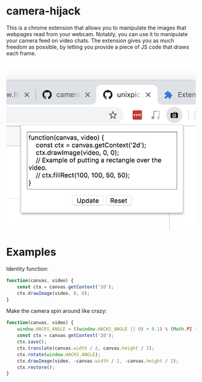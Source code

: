 # camera-hijack

This is a chrome extension that allows you to manipulate the images that webpages read from your webcam. Notably, you can use it to manipulate your camera feed on video chats. The extension gives you as much freedom as possible, by letting you provide a piece of JS code that draws each frame.

![Screenshot of the extension](screenshot.png)

# Examples

Identity function:

```js
function(canvas, video) {
    const ctx = canvas.getContext('2d');
    ctx.drawImage(video, 0, 0);
}
```

Make the camera spin around like crazy:

```js
function(canvas, video) {
    window.HACKS_ANGLE = ((window.HACKS_ANGLE || 0) + 0.1) % (Math.PI * 2);
    const ctx = canvas.getContext('2d');
    ctx.save();
    ctx.translate(canvas.width / 2, canvas.height / 2);
    ctx.rotate(window.HACKS_ANGLE);
    ctx.drawImage(video, -canvas.width / 2, -canvas.height / 2);
    ctx.restore();
}
```
